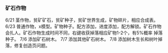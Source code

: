 ### 矿石作物
6/21 茎作物，贫矿矿石，贫矿种子，贫矿世界生成，矿物碎片，相应合成表。
6/23 普通作物，x模型。矿物种子。配方添加，进度添加，配方解锁。矿石作物
     会扎人。矿石作物生成时间不同，右键收获掉落相应矿物1-2个，有5%概率
     掉落种子。
7/6 添加矿石树木。
7/7 添加其他矿石树木。
7/8 添加树木生长和树叶掉落，修复创造页问题。